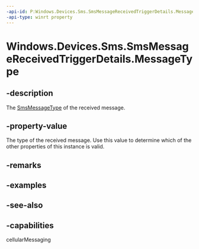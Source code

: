 ----api-id: P:Windows.Devices.Sms.SmsMessageReceivedTriggerDetails.MessageType
-api-type: winrt property
---<!-- Property syntaxpublic Windows.Devices.Sms.SmsMessageType MessageType { get; }--># Windows.Devices.Sms.SmsMessageReceivedTriggerDetails.MessageType## -descriptionThe [SmsMessageType](smsmessagetype.md) of the received message.## -property-valueThe type of the received message. Use this value to determine which of the other properties of this instance is valid.## -remarks## -examples## -see-also## -capabilitiescellularMessaging